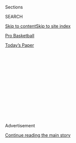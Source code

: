 <div id="app">

<div>

<div>

<div>

<div class="NYTAppHideMasthead css-1q2w90k e1suatyy0">

<div class="section css-ui9rw0 e1suatyy2">

<div class="css-eph4ug er09x8g0">

<div class="css-6n7j50">

</div>

<span class="css-1dv1kvn">Sections</span>

<div class="css-10488qs">

<span class="css-1dv1kvn">SEARCH</span>

</div>

[Skip to content](#site-content)[Skip to site index](#site-index)

</div>

<div id="masthead-section-label" class="css-1wr3we4 eaxe0e00">

[Pro
Basketball](https://www.nytimes3xbfgragh.onion/section/sports/basketball)

</div>

<div class="css-10698na e1huz5gh0">

</div>

</div>

<div id="masthead-bar-one" class="section hasLinks css-15hmgas e1csuq9d3">

<div class="css-uqyvli e1csuq9d0">

</div>

<div class="css-1uqjmks e1csuq9d1">

</div>

<div class="css-9e9ivx">

[](https://myaccount.nytimes3xbfgragh.onion/auth/login?response_type=cookie&client_id=vi)

</div>

<div class="css-1bvtpon e1csuq9d2">

[Today’s
Paper](https://www.nytimes3xbfgragh.onion/section/todayspaper)

</div>

</div>

</div>

</div>

<div data-aria-hidden="false">

<div id="site-content" data-role="main">

<div>

<div class="css-1aor85t" style="opacity:0.000000001;z-index:-1;visibility:hidden">

<div class="css-1hqnpie">

<div class="css-epjblv">

<span class="css-17xtcya">[Pro
Basketball](/section/sports/basketball)</span><span class="css-x15j1o">|</span><span class="css-fwqvlz">Ja
Morant’s Dunks Are Amazing. His Misses Are Even
Better.</span>

</div>

<div class="css-k008qs">

<div class="css-1iwv8en">

<span class="css-18z7m18"></span>

<div>

</div>

</div>

<span class="css-1n6z4y">https://nyti.ms/3i2b0ta</span>

<div class="css-1705lsu">

<div class="css-4xjgmj">

<div class="css-4skfbu" data-role="toolbar" data-aria-label="Social Media Share buttons, Save button, and Comments Panel with current comment count" data-testid="share-tools">

  - 
  - 
  - 
  - 
    
    <div class="css-6n7j50">
    
    </div>

  - 

</div>

</div>

</div>

</div>

</div>

</div>

<div id="NYT_TOP_BANNER_REGION" class="css-13pd83m">

</div>

<div id="top-wrapper" class="css-1sy8kpn">

<div id="top-slug" class="css-l9onyx">

Advertisement

</div>

[Continue reading the main
story](#after-top)

<div class="ad top-wrapper" style="text-align:center;height:100%;display:block;min-height:250px">

<div id="top" class="place-ad" data-position="top" data-size-key="top">

</div>

</div>

<div id="after-top">

</div>

</div>

<div>

<div id="sponsor-wrapper" class="css-1hyfx7x">

<div id="sponsor-slug" class="css-19vbshk">

Supported by

</div>

[Continue reading the main
story](#after-sponsor)

<div id="sponsor" class="ad sponsor-wrapper" style="text-align:center;height:100%;display:block">

</div>

<div id="after-sponsor">

</div>

</div>

<div class="css-186x18t">

</div>

<div class="css-1vkm6nb ehdk2mb0">

# Ja Morant’s Dunks Are Amazing. His Misses Are Even Better.

</div>

Morant, the star rookie for the Memphis Grizzlies, has become known for
dunking over any and everyone. “He really doesn’t care who’s down
there,” a teammate said.

<div class="css-79elbk" data-testid="photoviewer-wrapper">

<div class="css-z3e15g" data-testid="photoviewer-wrapper-hidden">

</div>

<div class="css-1a48zt4 ehw59r15" data-testid="photoviewer-children">

![<span class="css-16f3y1r e13ogyst0" data-aria-hidden="true">Memphis
Grizzlies guard Ja Morant is 6-foot-3 but has dunked on — or at least
tried to — big men like Anthony Davis and Kevin
Love.</span><span class="css-cnj6d5 e1z0qqy90" itemprop="copyrightHolder"><span class="css-1ly73wi e1tej78p0">Credit...</span><span><span>Kathy
Willens/Associated
Press</span></span></span>](https://static01.graylady3jvrrxbe.onion/images/2020/08/03/sports/03nba-morant-lede/merlin_170038836_d4fdfa5a-5a4b-4d18-b73c-b492710d646c-articleLarge.jpg?quality=75&auto=webp&disable=upscale)

</div>

</div>

<div class="css-18e8msd">

<div class="css-vp77d3 epjyd6m0">

<div class="css-hus3qt ey68jwv0" data-aria-hidden="true">

[![Scott
Cacciola](https://static01.graylady3jvrrxbe.onion/images/2018/02/20/multimedia/author-scott-cacciola/author-scott-cacciola-thumbLarge.jpg
"Scott Cacciola")](https://www.nytimes3xbfgragh.onion/by/scott-cacciola)

</div>

<div class="css-1baulvz">

By [<span class="css-1baulvz last-byline" itemprop="name">Scott
Cacciola</span>](https://www.nytimes3xbfgragh.onion/by/scott-cacciola)

</div>

</div>

  - Aug. 3,
    2020

  - 
    
    <div class="css-4xjgmj">
    
    <div class="css-d8bdto" data-role="toolbar" data-aria-label="Social Media Share buttons, Save button, and Comments Panel with current comment count" data-testid="share-tools">
    
      - 
      - 
      - 
      - 
        
        <div class="css-6n7j50">
        
        </div>
    
      - 
    
    </div>
    
    </div>

</div>

</div>

<div class="section meteredContent css-1r7ky0e" name="articleBody" itemprop="articleBody">

<div class="css-1fanzo5 StoryBodyCompanionColumn">

<div class="css-53u6y8">

Ja Morant of the Memphis Grizzlies had already spent several months
[showcasing his
hops](https://www.nytimes3xbfgragh.onion/2019/11/02/sports/basketball/ja-morant-memphis-grizzlies.html)
when he and his teammates faced the Los Angeles Lakers in February. By
then, Morant’s willingness to challenge some of the N.B.A.’s most
towering figures was no secret.

But Morant, 20, was about to take his fearlessness to a new level. As he
slipped toward the lane, he caught a backdoor bounce pass and gathered
himself before bounding toward the rim. A defender was impeding his
path. Morant [behaved as if no one was there at
all](https://www.youtube.com/watch?v=de0nkHhxGKI), even though that no
one happened to be Anthony Davis, one of the league’s most ferocious rim
protectors.

“Just a guy standing in my way,” Morant said in an interview. “I don’t
care about a name or who it is. I’m just trying to finish a play.”

Nearing the apex of his flight, Morant shoved his left forearm into
Davis’s neck as he tried to jam the ball over the top of him. He missed
in spectacular fashion: The ball banged off the backboard as Davis and
Morant tumbled to the court. But the building in Memphis was abuzz.

</div>

</div>

<div class="css-1fanzo5 StoryBodyCompanionColumn">

<div class="css-53u6y8">

“The A.D. one was kind of the one where you were like, ‘Oh, wow, he
really doesn’t care who’s down there,’” the Grizzlies’ De’Anthony Melton
said. “If you’re in his way, you’re in his way.”

A rookie point guard, Morant is leading the Grizzlies in their pursuit
of one of the final playoff spots in the N.B.A.’s restart at Walt Disney
World in Florida. But for all the [weirdness of the so-called
bubble](https://www.nytimes3xbfgragh.onion/2020/07/27/sports/basketball/coronavirus-nba-season-bubble-disney-world.html),
the atmosphere feels oddly familiar now that Morant is once again
soaring for dunks — and not just for the ones he makes.

In only his first season in the league, Morant has pulled off a
remarkable feat: Few players have ever made missed dunks look cooler.

“They’re all just so disrespectful,” Melton said.

</div>

</div>

<div class="css-79elbk" data-testid="photoviewer-wrapper">

<div class="css-z3e15g" data-testid="photoviewer-wrapper-hidden">

</div>

<div class="css-1a48zt4 ehw59r15" data-testid="photoviewer-children">

![<span class="css-16f3y1r e13ogyst0" data-aria-hidden="true">Cleveland
Cavaliers forward Kevin Love (0) said he was trying to draw a charge
when he stood in Morant’s path. “He legit jumped over me,” Love
said.</span><span class="css-cnj6d5 e1z0qqy90" itemprop="copyrightHolder"><span class="css-1ly73wi e1tej78p0">Credit...</span><span>Tony
Dejak/Associated
Press</span></span>](https://static01.graylady3jvrrxbe.onion/images/2020/08/03/sports/03nba-morant-love/merlin_166235259_515cc7a6-2c38-4785-809e-2cae1eb1ecb1-articleLarge.jpg?quality=75&auto=webp&disable=upscale)

</div>

</div>

<div class="css-1fanzo5 StoryBodyCompanionColumn">

<div class="css-53u6y8">

The aesthetics of Morant’s dunks (both the makes and the misses) are
captivating because of his size. In a league populated by redwoods,
Morant — listed at 6-foot-3 and 174 pounds — is more of a spruce tree.
It is one thing for point guards to dunk on breakaways, in the open
court. It is another thing for someone like Morant to have the
confidence to scale the likes of Davis, a 6-foot-10 colossus, and Kevin
Love, a 6-foot-8 power forward for the Cleveland Cavaliers whom Morant
[nearly posterized earlier this
season](https://www.youtube.com/watch?v=SJvHeuCLJAs).

</div>

</div>

<div class="css-1fanzo5 StoryBodyCompanionColumn">

<div class="css-53u6y8">

“I knew he was athletic, but damn,” Love told reporters after the game.
“He legit jumped over me.”

When the Cavaliers hosted the Grizzlies in December, Love had a couple
of thoughts that surfaced when Morant collected a loose ball near the
3-point line and began to accelerate toward the basket with a hard
dribble.

The first was that Love wanted to draw a charge. (In the past, Love
said, the Cavaliers had awarded players $100 for such feats.) The second
was fear in the form of a haunting image: the 7-foot-2 [Frederic Weis
getting demolished by Vince
Carter](https://www.youtube.com/watch?v=k_uZeCymShQ) at the 2000 Summer
Olympics, the so-called dunk of death.

Sure enough, Morant tried to vault himself over Love and spike the ball
through the hoop. But the ball ricocheted off the back of the rim and
straight into orbit.

“Probably the best missed dunk ever,” the Grizzlies’ Tyus Jones said.

After the play, Love reached down to help bring Morant to his feet, a
sign of respect — and relief.

“I was so glad he missed,” Love said.

Pete Pranica, the Grizzlies’ television play-by-play announcer, recalled
in an interview how Tony Brothers, one of the referees, made his way to
the scorer’s table during a subsequent timeout and shook his head in
disbelief. As the season wore on, Pranica advised referees who were new
to the Morant experience to stay on high alert.

“You might see something tonight,” Pranica recalled telling them, “that
you’ve never seen before.”

When Morant had his near-dunk over the Lakers’ Davis in February, he was
on his way to collecting 27 points and 14 assists in a lopsided win.
Afterward, he exchanged jerseys with the Lakers’ LeBron James, who
called him “super special.”

Four days later, Morant seemed to levitate against the Nets in Brooklyn,
corralling an alley-oop lob from Jones before [violently misfiring off
the back iron](https://www.youtube.com/watch?v=DM4xRtygt-0). The Nets’
Timothé Luwawu-Cabarrot was whistled for nudging him, and the Grizzlies
went on to win by 39. And while the clip of his missed dunk went viral
online, Morant avoided watching the replay. He never watches any of
them, he said, even though his teammates do.

</div>

</div>

<div class="css-1fanzo5 StoryBodyCompanionColumn">

<div class="css-53u6y8">

“I only like makes,” he said. “I don’t get cool points for misses.”

</div>

</div>

<div class="css-cfo9c3">

</div>

<div class="css-1fanzo5 StoryBodyCompanionColumn">

<div class="css-53u6y8">

N.B.A. players dunk all the time, but there is still a mystique to the
craft — even for the practitioners themselves. In fact, most players can
remember their first time. Jones and Melton said they both first dunked
as high school freshmen, and their memories are vivid. Melton, for
example, dunked on an alley-oop from a teammate after practice.

“Man, it was exciting,” Melton said. “Because when you get up there, it
changes the whole game. You’ve suddenly got that confidence to finish at
the rim, no matter what.”

In that sense, Morant was a late bloomer. He said he did not start
dunking until the summer before his senior year of high school.

“It was just a basic rim grazer,” he said. “I’d say it was hard layup.”

These days, Morant’s misses are tantalizing because he has shown that
[he can finish](https://www.youtube.com/watch?v=DdgAGzQRTfg), too. He
proved as much against the Phoenix Suns in December, when he found
himself being defended by Aron Baynes, a 6-foot-10 center, on the
perimeter after a switch. Morant seized on the mismatch by taking a
couple of aggressive dribbles into the paint, then [soaring over
Baynes](https://www.youtube.com/watch?v=KUcpjuJRnpg). The dunk came in
the final minute of a nip-and-tuck game, sealing the win for the
Grizzlies.

“That one was nasty,” Jones said. “He’s a dog. He just goes after it
full throttle with no remorse, every single night.”

Before the N.B.A. suspended its season on March 11 because of the
coronavirus pandemic, Morant had [successfully completed 44 of his 58
dunk attempts](https://stats.nba.com/player/1629630/shooting/). He spent
the ensuing four-month layoff working on his craft — and his body.

</div>

</div>

<div class="css-1fanzo5 StoryBodyCompanionColumn">

<div class="css-53u6y8">

Given his aerial feats, it might be easy to overlook the arthroscopic
surgery Morant had on his right knee before the Grizzlies made him the
second overall pick in the 2019 N.B.A. draft. By the time the Grizzlies
reported to Disney World in July, he said that he had gained 12 pounds.
The result?

“I actually feel like I’m leaving the floor easier and jumping higher,”
he said in a recent Zoom conference call. “I’ll do the things I’ve been
doing before, but better.”

Ahead of his team’s showdown with the New Orleans Pelicans on Monday,
Morant had averaged 23.5 points and 10 assists in the Grizzlies’ first
two games of the restart, a pair of narrow losses. His most dynamic
moment came when he soared for an alley-oop dunk against the Portland
Trail Blazers on Friday. It went in.

</div>

</div>

<div>

</div>

</div>

<div>

</div>

<div>

</div>

<div>

</div>

<div>

<div id="bottom-wrapper" class="css-1ede5it">

<div id="bottom-slug" class="css-l9onyx">

Advertisement

</div>

[Continue reading the main
story](#after-bottom)

<div id="bottom" class="ad bottom-wrapper" style="text-align:center;height:100%;display:block;min-height:90px">

</div>

<div id="after-bottom">

</div>

</div>

</div>

</div>

</div>

## Site Index

<div>

</div>

## Site Information Navigation

  - [© <span>2020</span> <span>The New York Times
    Company</span>](https://help.nytimes3xbfgragh.onion/hc/en-us/articles/115014792127-Copyright-notice)

<!-- end list -->

  - [NYTCo](https://www.nytco.com/)
  - [Contact
    Us](https://help.nytimes3xbfgragh.onion/hc/en-us/articles/115015385887-Contact-Us)
  - [Work with us](https://www.nytco.com/careers/)
  - [Advertise](https://nytmediakit.com/)
  - [T Brand Studio](http://www.tbrandstudio.com/)
  - [Your Ad
    Choices](https://www.nytimes3xbfgragh.onion/privacy/cookie-policy#how-do-i-manage-trackers)
  - [Privacy](https://www.nytimes3xbfgragh.onion/privacy)
  - [Terms of
    Service](https://help.nytimes3xbfgragh.onion/hc/en-us/articles/115014893428-Terms-of-service)
  - [Terms of
    Sale](https://help.nytimes3xbfgragh.onion/hc/en-us/articles/115014893968-Terms-of-sale)
  - [Site
    Map](https://spiderbites.nytimes3xbfgragh.onion)
  - [Help](https://help.nytimes3xbfgragh.onion/hc/en-us)
  - [Subscriptions](https://www.nytimes3xbfgragh.onion/subscription?campaignId=37WXW)

</div>

</div>

</div>

</div>
